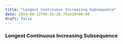```yaml
---
title: "Longest Continuous Increasing Subsequence"
date: 2019-08-12T09:55:26.791419+00:00
draft: false
---
```


### Longest Continuous Increasing Subsequence
